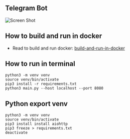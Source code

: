 ## Telegram Bot

![Screen Shot](md/MergedDocument.png)

## How to build and run in docker
- Read to build and run docker: [build-and-run-in-docker](/docs/build-and-run-in-docker.md)


## How to run in terminal
```
python3 -m venv venv
source venv/bin/activate
pip3 install -r requirements.txt
python3 main.py --host localhost --port 8080
```

## Python export venv
```
python3 -m venv venv
source venv/bin/activate
pip3 install install aiohttp
pip3 freeze > requirements.txt
deactivate
```

